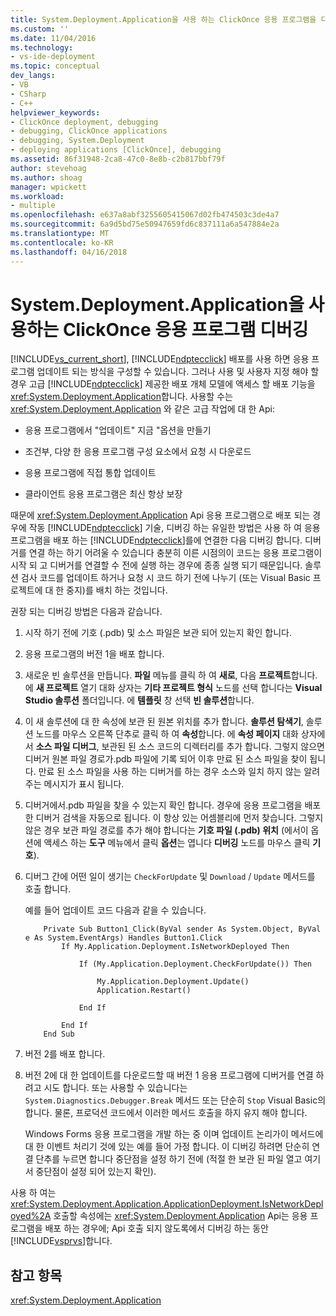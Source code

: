 ```yaml
---
title: System.Deployment.Application을 사용 하는 ClickOnce 응용 프로그램을 디버깅 | Microsoft Docs
ms.custom: ''
ms.date: 11/04/2016
ms.technology:
- vs-ide-deployment
ms.topic: conceptual
dev_langs:
- VB
- CSharp
- C++
helpviewer_keywords:
- ClickOnce deployment, debugging
- debugging, ClickOnce applications
- debugging, System.Deployment
- deploying applications [ClickOnce], debugging
ms.assetid: 86f31948-2ca8-47c0-8e8b-c2b817bbf79f
author: stevehoag
ms.author: shoag
manager: wpickett
ms.workload:
- multiple
ms.openlocfilehash: e637a8abf3255605415067d02fb474503c3de4a7
ms.sourcegitcommit: 6a9d5bd75e50947659fd6c837111a6a547884e2a
ms.translationtype: MT
ms.contentlocale: ko-KR
ms.lasthandoff: 04/16/2018
---
```

# <a name="debugging-clickonce-applications-that-use-systemdeploymentapplication"></a>System.Deployment.Application을 사용하는 ClickOnce 응용 프로그램 디버깅
[!INCLUDE[vs_current_short](../code-quality/includes/vs_current_short_md.md)], [!INCLUDE[ndptecclick](../deployment/includes/ndptecclick_md.md)] 배포를 사용 하면 응용 프로그램 업데이트 되는 방식을 구성할 수 있습니다. 그러나 사용 및 사용자 지정 해야 할 경우 고급 [!INCLUDE[ndptecclick](../deployment/includes/ndptecclick_md.md)] 제공한 배포 개체 모델에 액세스 할 배포 기능을 <xref:System.Deployment.Application>합니다. 사용할 수는 <xref:System.Deployment.Application> 와 같은 고급 작업에 대 한 Api:  
  
-   응용 프로그램에서 "업데이트" 지금 "옵션을 만들기  
  
-   조건부, 다양 한 응용 프로그램 구성 요소에서 요청 시 다운로드  
  
-   응용 프로그램에 직접 통합 업데이트  
  
-   클라이언트 응용 프로그램은 최신 항상 보장  
  
 때문에 <xref:System.Deployment.Application> Api 응용 프로그램으로 배포 되는 경우에 작동 [!INCLUDE[ndptecclick](../deployment/includes/ndptecclick_md.md)] 기술, 디버깅 하는 유일한 방법은 사용 하 여 응용 프로그램을 배포 하는 [!INCLUDE[ndptecclick](../deployment/includes/ndptecclick_md.md)]를에 연결한 다음 디버깅 합니다. 디버거를 연결 하는 하기 어려울 수 있습니다 충분히 이른 시점의이 코드는 응용 프로그램이 시작 되 고 디버거를 연결할 수 전에 실행 하는 경우에 종종 실행 되기 때문입니다. 솔루션 검사 코드를 업데이트 하거나 요청 시 코드 하기 전에 나누기 (또는 Visual Basic 프로젝트에 대 한 중지)를 배치 하는 것입니다.  
  
 권장 되는 디버깅 방법은 다음과 같습니다.  
  
1.  시작 하기 전에 기호 (.pdb) 및 소스 파일은 보관 되어 있는지 확인 합니다.  
  
2.  응용 프로그램의 버전 1을 배포 합니다.  
  
3.  새로운 빈 솔루션을 만듭니다. **파일** 메뉴를 클릭 하 여 **새로**, 다음 **프로젝트**합니다. 에 **새 프로젝트** 열기 대화 상자는 **기타 프로젝트 형식** 노드를 선택 합니다는 **Visual Studio 솔루션** 폴더입니다. 에 **템플릿** 창 선택 **빈 솔루션**합니다.  
  
4.  이 새 솔루션에 대 한 속성에 보관 된 원본 위치를 추가 합니다. **솔루션 탐색기**, 솔루션 노드를 마우스 오른쪽 단추로 클릭 하 여 **속성**합니다. 에 **속성 페이지** 대화 상자에서 **소스 파일 디버그**, 보관된 된 소스 코드의 디렉터리를 추가 합니다. 그렇지 않으면 디버거 원본 파일 경로가.pdb 파일에 기록 되어 이후 만료 된 소스 파일을 찾이 됩니다. 만료 된 소스 파일을 사용 하는 디버거를 하는 경우 소스와 일치 하지 않는 알려 주는 메시지가 표시 됩니다.  
  
5.  디버거에서.pdb 파일을 찾을 수 있는지 확인 합니다. 경우에 응용 프로그램을 배포한 디버거 검색을 자동으로 됩니다. 이 항상 있는 어셈블리에 먼저 찾습니다. 그렇지 않은 경우 보관 파일 경로를 추가 해야 합니다는 **기호 파일 (.pdb) 위치** (에서이 옵션에 액세스 하는 **도구** 메뉴에서 클릭 **옵션**는 엽니다 **디버깅** 노드를 마우스 클릭 **기호**).  
  
6.  디버그 간에 어떤 일이 생기는 `CheckForUpdate` 및 `Download` / `Update` 메서드를 호출 합니다.  
  
     예를 들어 업데이트 코드 다음과 같을 수 있습니다.  
  
    ```  
        Private Sub Button1_Click(ByVal sender As System.Object, ByVal e As System.EventArgs) Handles Button1.Click  
            If My.Application.Deployment.IsNetworkDeployed Then  
  
                If (My.Application.Deployment.CheckForUpdate()) Then  
  
                    My.Application.Deployment.Update()  
                    Application.Restart()  
  
                End If  
  
            End If  
        End Sub  
    ```  
  
7.  버전 2를 배포 합니다.  
  
8.  버전 2에 대 한 업데이트를 다운로드할 때 버전 1 응용 프로그램에 디버거를 연결 하려고 시도 합니다. 또는 사용할 수 있습니다는 `System.Diagnostics.Debugger.Break` 메서드 또는 단순히 `Stop` Visual Basic의 합니다. 물론, 프로덕션 코드에서 이러한 메서드 호출을 하지 유지 해야 합니다.  
  
     Windows Forms 응용 프로그램을 개발 하는 중 이며 업데이트 논리가이 메서드에 대 한 이벤트 처리기 것에 있는 예를 들어 가정 합니다. 이 디버깅 하려면 단순히 연결 단추를 누르면 합니다 중단점을 설정 하기 전에 (적절 한 보관 된 파일 열고 여기서 중단점이 설정 되어 있는지 확인).  
  
 사용 하 여는 <xref:System.Deployment.Application.ApplicationDeployment.IsNetworkDeployed%2A> 호출할 속성에는 <xref:System.Deployment.Application> Api는 응용 프로그램을 배포 하는 경우에; Api 호출 되지 않도록에서 디버깅 하는 동안 [!INCLUDE[vsprvs](../code-quality/includes/vsprvs_md.md)]합니다.  
  
## <a name="see-also"></a>참고 항목  
 <xref:System.Deployment.Application>